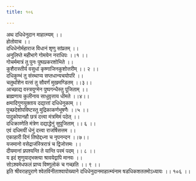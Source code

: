```yaml
---
title: १०६

---
```

अथ दधिधेनुदान माहात्म्यम् ।।  
होतोवाच ।।  
दधिधेनोर्महाराज विधानं शृणु सांप्रतम् ।।  
अनुलिप्ते महीभागे गोमयेन नराधिपः ।।१ ।।  
गोचर्ममात्रं तु पुनः पुष्पप्रकरशोभिते ।।  
कुशैरास्तीर्य वसुधां कृष्णाजिनकुशोत्तरीम् ।। २ ।।  
दधिकुम्भं तु संस्थाप्य सप्तधान्यचयोपरि ।।  
चतुर्थांशेन वत्सं तु सौवर्णं मुखमण्डितम् ।।३।।  
आच्छाद्य वस्त्रयुग्मेन पुष्पगन्धैस्तु पूजिताम् ।।  
ब्राह्मणाय कुलीनाय साधुवृत्ताय धीमते ।।४।।  
क्षमादिगुणयुक्ताय दद्यात्तां दधिधेनुकाम् ।।  
पुच्छदेशोपविष्टस्तु मुद्रिकाकर्णभूषणैः ।।५ ।।  
पादुकोपानहौ छत्रं दत्त्वा मंत्रमिमं पठेत् ।।  
दधिक्राव्णेति मंत्रेण दद्याद्धेनुं सुपूजिताम् ।। ६ ।।  
एवं दधिमयीं धेनुं दत्त्वा राजर्षिसत्तम ।।  
एकाहारी दिनं तिष्ठेद्दध्ना च नृपनन्दन ।।७।।  
यजमानो वसेद्राजंस्त्रिरात्रं च द्विजोत्तमः ।।  
दीयमानां प्रपश्यन्ति ते यान्ति परमं पदम् ।। ८ ।।  
य इदं शृणुयाद्भक्त्या श्रावयेद्वापि मानवः ।।  
सोऽश्वमेधफलं प्राप्य विष्णुलोकं च गच्छति ।। ९ ।।  
इति श्रीवराहपुराणे श्वेतविनीताश्वापोख्याने दधिधेनुदानमाहात्म्यंनाम षडधिकशततमोऽध्यायः ।। १०६ ।।